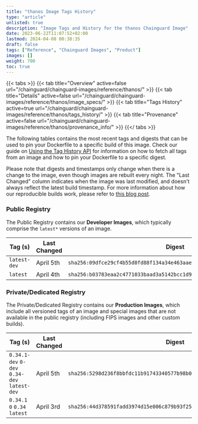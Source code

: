 ```yaml
---
title: "thanos Image Tags History"
type: "article"
unlisted: true
description: "Image Tags and History for the thanos Chainguard Image"
date: 2023-06-22T11:07:52+02:00
lastmod: 2024-04-08 00:38:35
draft: false
tags: ["Reference", "Chainguard Images", "Product"]
images: []
weight: 700
toc: true
---
```


{{< tabs >}}
{{< tab title="Overview" active=false url="/chainguard/chainguard-images/reference/thanos/" >}}
{{< tab title="Details" active=false url="/chainguard/chainguard-images/reference/thanos/image_specs/" >}}
{{< tab title="Tags History" active=true url="/chainguard/chainguard-images/reference/thanos/tags_history/" >}}
{{< tab title="Provenance" active=false url="/chainguard/chainguard-images/reference/thanos/provenance_info/" >}}
{{</ tabs >}}

The following tables contains the most recent tags and digests that can be used to pin your Dockerfile to a specific build of this image. Check our guide on [Using the Tag History API](/chainguard/chainguard-images/using-the-tag-history-api/) for information on how to fetch all tags from an image and how to pin your Dockerfile to a specific digest.

Please note that digests and timestamps only change when there is a change to the image, even though images are rebuilt every night. The "Last Changed" column indicates when the image was last modified, and doesn't always reflect the latest build timestamp. For more information about how our reproducible builds work, please refer to [this blog post](https://www.chainguard.dev/unchained/reproducing-chainguards-reproducible-image-builds).

### Public Registry
The Public Registry contains our **Developer Images**, which typically comprise the `latest*` versions of an image.

| Tag (s)       | Last Changed | Digest                                                                    |
|---------------|--------------|---------------------------------------------------------------------------|
|  `latest-dev` | April 5th    | `sha256:09dfce29cf4b55d0fd88f134a34e463aaed61103eb1d98fd1b52eb70650f9bee` |
|  `latest`     | April 4th    | `sha256:b03783eaa2c4771033baad3a5142bcc1d94fc215f200287c3640c7984d867349` |


### Private/Dedicated Registry
The Private/Dedicated Registry contains our **Production Images**, which include all versioned tags of an image and special images that are not available in the public registry (including FIPS images and other custom builds).

| Tag (s)                                       | Last Changed | Digest                                                                    |
|-----------------------------------------------|--------------|---------------------------------------------------------------------------|
|  `0.34.1-dev` `0-dev` `0.34-dev` `latest-dev` | April 5th    | `sha256:5298d236f8bbfdc11b91743340577b98b0f48c021855422681cc444fc205caad` |
|  `0.34.1` `0` `0.34` `latest`                 | April 3rd    | `sha256:44d378591fadd3974d15e006c879b93f2540bf7a703c3ab67c64566e9db766ff` |

